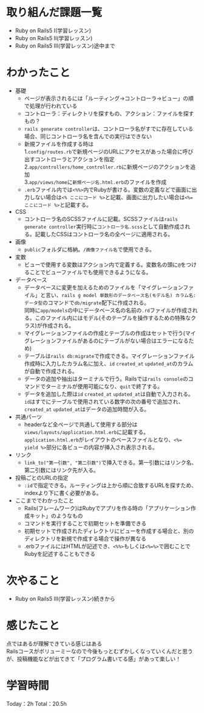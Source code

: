 # 取り組んだ課題一覧
- Ruby on Rails5 I(学習レッスン)
- Ruby on Rails5 Ⅱ(学習レッスン)
- Ruby on Rails5 Ⅲ(学習レッスン)途中まで

# わかったこと
- 基礎
  - ページが表示されるには「ルーティング→コントローラ→ビュー」の順で処理が行われている
  - コントローラ：ディレクトリを探すもの、アクション：ファイルを探すもの？
  - `rails generate controller`は、コントローラ名がすでに存在している場合、同じコントローラ名を含んでの実行はできない
  - 新規ファイルを作成する時は  
    1.`config/routes.rb`で新規ページのURLにアクセスがあった場合に呼び出すコントローラとアクションを指定
    2.`app/controllers/home_controller.rb`に新規ページのアクションを追加  
    3.`app/views/home`に`新規ページ名.html.erb`のファイルを作成  
  - `.erb`ファイル内では`<%%>`内でRubyが書ける。変数の定義などで画面に出力しない場合は`<% ここにコード %>`と記載、画面に出力したい場合は`<%= ここにコード %>`と記載する。
- CSS
  - コントローラ名のSCSSファイルに記載。SCSSファイルは`rails generate controller`実行時に`コントローラ名.scss`として自動作成される。記載したCSSはコントローラ名の全ページに適用される。
- 画像
  - `public`フォルダに格納。`/画像ファイル名`で使用できる。
- 変数
  - ビューで使用する変数はアクション内で定義する。変数名の頭に`@`をつけることでビューファイルでも使用できるようになる。
- データベース
  - データベースに変更を加えるためのファイルを「マイグレーションファイル」と言い、`rails g model 単数形のデータベース名(モデル名) カラム名:データ型`のコマンドで`db/migrate`配下に作成される。  
  同時に`app/models`の中にデータベース名の名前の`.rd`ファイルが作成される。このファイル内にはモデル(そのテーブルを操作するための特殊なクラス)が作成される。
  - マイグレーションファイルの作成とテーブルの作成はセットで行う(マイグレーションファイルがあるのにテーブルがない場合はエラーになるため)
  - テーブルは`rails db:migrate`で作成できる。マイグレーションファイル作成時に入力したカラム名に加え、`id` `created_at` `updated_at`のカラムが自動で作成される。
  - データの追加や抽出はターミナルで行う。Railsでは`rails console`のコマンドでターミナルが使用可能になり、`quit`で終了する。
  - データを追加した際は`id` `created_at` `updated_at`は自動で入力される。`id`はすでにテーブルで使用されている数字の次の番号で追加され、`created_at` `updated_at`はデータの追加時間が入る。
- 共通パーツ
  - headerなど全ページで共通して使用する部分は`views/layouts/application.html.erb`に記載する。`application.html.erb`がレイアウトのベースファイルとなり、`<%= yield %>`部分に各ビューの内容が挿入され表示される。
- リンク
  - `link_to("第一引数", "第二引数")`で挿入できる。第一引数にはリンク名、第二引数にはリンク先が入る。
- 投稿ごとのURLの指定
  - `:id`で指定できる。ルーティングは上から順に合致するURLを探すため、indexより下に書く必要がある。
- ここまででわかったこと
  - Rails(フレームワーク)はRubyでアプリを作る時の「アプリケーション作成キット」のようなもの
  - コマンドを実行することで初期セットを準備できる
  - 初期セットで作成されたディレクトリにビューを作成する場合と、別のディレクトリを新規で作成する場合で操作が異なる
  - .erbファイルにはHTMLが記述でき、`<%%>`もしくは`<%=%>`で囲むことでRubyを記述することもできる

# 次やること
- Ruby on Rails5 Ⅲ(学習レッスン)続きから

# 感じたこと
点ではあるが理解できている感じはある  
Railsコースがボリューミーなので今後もっとむずかしくなっていくんだと思うが、投稿機能などが出てきて「プログラム書いてる感」があって楽しい！

# 学習時間
Today：2h Total：20.5h

